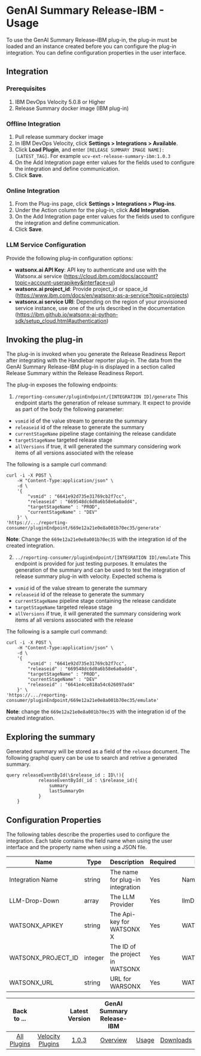 # GenAI Summary Release-IBM - Usage

To use the GenAI Summary Release–IBM plug-in, the plug-in must be loaded and an instance created before you can configure the plug-in integration. You can define configuration properties in the user interface.

##  Integration

### Prerequisites
1. IBM DevOps Velocity 5.0.8 or Higher
2. Release Summary docker image (IBM plug-in)

### Offline Integration
1. Pull release summary docker image
2. In IBM DevOps Velocity, click **Settings > Integrations > Available**.
2. Click **Load Plugin**, and enter `[RELEASE SUMMARY IMAGE NAME]:[LATEST_TAG]`. For example `ucv-ext-release-summary-ibm:1.0.3`
3. On the Add Integration page enter values for the fields used to configure the integration and define communication.
4. Click **Save**.

### Online Integration

1. From the Plug-ins page, click **Settings > Integrations > Plug-ins**.
2. Under the Action column for the plug-in, click **Add Integration**.
3. On the Add Integration page enter values for the fields used to configure the integration and define communication.
4. Click **Save**.

### LLM Service Configuration
Provide the following plug-in configuration options:

- **watsonx.ai API Key**: API key to authenticate and use with the Watsonx.ai service (https://cloud.ibm.com/docs/account?topic=account-userapikey&interface=ui)
- **watsonx.ai project_id**: Provide project_id or space_id (https://www.ibm.com/docs/en/watsonx-as-a-service?topic=projects)
- **watsonx.ai service URI**: Depending on the region of your provisioned service instance, use one of the urls described in the documentation (https://ibm.github.io/watsonx-ai-python-sdk/setup_cloud.html#authentication)

## Invoking the plug-in

The plug-in is invoked when you generate the Release Readiness Report after integrating with the Handlebar reporter plug-in. The data from the GenAI Summary Release-IBM plug-in is displayed in a section called Release Summary within the Release Readiness Report.

The plug-in exposes the following endpoints:
1. `/reporting-consumer/pluginEndpoint/[INTEGRATION ID]/generate` This endpoint starts the generation of release summary. It expect to provide as part of the body the following parameter:
  - `vsmid` id of the value stream to generate the summary
  - `releaseid` id of the release to generate the summary
  - `currentStageName` pipeline stage containing the release candidate
  - `targetStageName` targeted release stage
  - `allVersions` if true, it will generated the summary considering work items of all versions associated with the release 
  
  The following is a sample curl command:

    curl -i -X POST \
        -H "Content-Type:application/json" \
        -d \
        '{
            "vsmid" : "6641e92d735e31769cb2f7cc",
            "releaseid" : "669548dc6d0a6b58e6a0add4",
            "targetStageName" : "PROD",
            "currentStageName" : "DEV"
        }' \
    'https://.../reporting-consumer/pluginEndpoint/669e12a21e0e8a001b70ec35/generate'
    
  
**Note**: Change the `669e12a21e0e8a001b70ec35` with the integration id of the created integration.

2. `../reporting-consumer/pluginEndpoint/[INTEGRATION ID]/emulate` This endpoint is provided for just testing purposes. It emulates the generation of the summary and can be used to test the integration of release summary plug-in with velocity. Expected schema is 
 - `vsmid` id of the value stream to generate the summary
  - `releaseid` id of the release to generate the summary
  - `currentStageName` pipeline stage containing the release candidate
  - `targetStageName` targeted release stage
  - `allVersions` if true, it will generated the summary considering work items af all versions associated with the release 
  
The following is a sample curl command:
    
    curl -i -X POST \
        -H "Content-Type:application/json" \
        -d \
        '{
            "vsmid" : "6641e92d735e31769cb2f7cc",
            "releaseid" : "669548dc6d0a6b58e6a0add4",
            "targetStageName" : "PROD",
            "currentStageName" : "DEV"
            "releaseid" : "6641e4ce818a54c626097ad4"
        }' \
    'https://.../reporting-consumer/pluginEndpoint/669e12a21e0e8a001b70ec35/emulate'

**Note**: change the `669e12a21e0e8a001b70ec35` with the integration id of the created integration.

## Exploring the summary
Generated summary will be stored as a field of the `release` document. The following graphql query can be use to search and retrive a generated summary.

    query releaseEventById(\$release_id : ID\!){
                releaseEventById(_id : \$release_id){
    				summary
    				lastSummaryOn
                }
        }

## Configuration Properties

The following tables describe the properties used to configure the integration. Each table contains the field name when using the user interface and the property name when using a JSON file.

|Name|	Type|	Description|	Required|	Property Name|
|----|----|----|----|----|
|Integration Name|	string|	The name for plug-in integration|	Yes	|Name|
|LLM-Drop-Down	|array	|The LLM Provider	|Yes	|llmDropdown|
|WATSONX_APIKEY	|string	|The Api-key for WATSONX X	|Yes	|WATSONX_APIKEY|
|WATSONX_PROJECT_ID|	integer	|The ID of the project in WATSONX	|Yes	|WATSONX_PROJECT_ID|
|WATSONX_URL	|string	|URL for WARSONX	|Yes	|WATSONX_URL|

|Back to ...||Latest Version|GenAI Summary Release-IBM|||
| :---: | :---: | :---: | :---: | :---: | :---: |
|[All Plugins](../../index.md)|[Velocity Plugins](../README.md)|[1.0.3](https://hub.docker.com/r/urbancode/ucv-ext-release-summary-ibm/tags)|[Overview](overview.md)|[Usage](usage.md)|[Downloads](downloads.md)